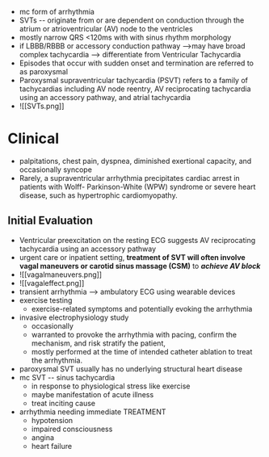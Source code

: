 - mc form of arrhythmia 
- SVTs -- originate from or are dependent on conduction through the atrium or atrioventricular (AV) node to the ventricles 
- mostly narrow QRS <120ms with with sinus rhythm morphology 
- if LBBB/RBBB or accessory conduction pathway -->may have broad complex tachycardia --> differentiate from Ventricular Tachycardia 
- Episodes that occur with sudden onset and termination are referred to as paroxysmal 
- Paroxysmal supraventricular tachycardia (PSVT) refers to a family of tachycardias including AV node reentry, AV reciprocating tachycardia using an accessory pathway, and atrial tachycardia
- ![[SVTs.png]]
# Clinical 
- palpitations, chest pain, dyspnea, diminished exertional capacity, and occasionally syncope 
- Rarely, a supraventricular arrhythmia precipitates cardiac arrest in patients with Wolff- Parkinson-White (WPW) syndrome or severe heart disease, such as hypertrophic cardiomyopathy.
## Initial Evaluation 
- Ventricular preexcitation on the resting ECG suggests AV reciprocating tachycardia using an accessory pathway 
- urgent care or inpatient setting, **treatment of SVT will often involve vagal maneuvers or carotid sinus massage (CSM)** to ***achieve AV block*** 
- ![[vagalmaneuvers.png]]
- ![[vagaleffect.png]]
- transient arrhythmia --> ambulatory ECG using wearable devices 
- exercise testing 
	- exercise-related symptoms and potentially evoking the arrhythmia 
- invasive electrophysiology study 
	- occasionally 
	- warranted to provoke the arrhythmia with pacing, confirm the mechanism, and risk stratify the patient, 
	- mostly performed at the time of intended catheter ablation to treat the arrhythmia.
- paroxysmal SVT usually has no underlying structural heart disease 
- mc SVT -- sinus tachycardia 
	- in response to physiological stress like exercise 
	- maybe manifestation of acute illness 
	- treat inciting cause 
- arrhythmia needing immediate TREATMENT 
	- hypotension 
	- impaired consciousness 
	- angina 
	- heart failure 